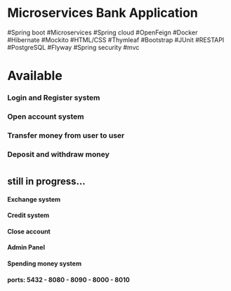 ﻿# Microservices Bank Application
#Spring boot #Microservices #Spring cloud #OpenFeign #Docker #Hibernate #Mockito #HTML/CSS #Thymleaf 
#Bootstrap #JUnit #RESTAPI #PostgreSQL #Flyway #Spring security #mvc

# Available
### Login and Register system
### Open account system
### Transfer money from user to user
### Deposit and withdraw money

#
## still in progress... 
#### Exchange system
#### Credit system
#### Close account
#### Admin Panel
#### Spending money system

#### ports: 5432 - 8080 - 8090 - 8000 - 8010
